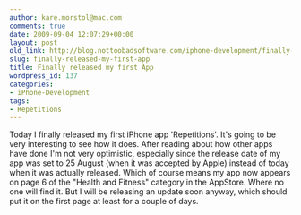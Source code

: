 ```yaml
---
author: kare.morstol@mac.com
comments: true
date: 2009-09-04 12:07:29+00:00
layout: post
old_link: http://blog.nottoobadsoftware.com/iphone-development/finally-released-my-first-app/
slug: finally-released-my-first-app
title: Finally released my first App
wordpress_id: 137
categories:
- iPhone-Development
tags:
- Repetitions
---
```


Today I finally released my first iPhone app 'Repetitions'. It's going to be very interesting to see how it does. After reading about how other apps have done I'm not very optimistic, especially since the release date of my app was set to 25 August (when it was accepted by Apple) instead of today when it was actually released. Which of course means my app now appears on page 6 of the "Health and Fitness" category in the AppStore. Where no one will find it. But I will be releasing an update soon anyway, which should put it on the first page at least for a couple of days.

